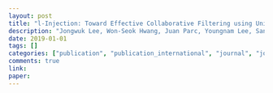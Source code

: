 ```yaml
---
layout: post
title: "l-Injection: Toward Effective Collaborative Filtering using Uninteresting Items"
description: "Jongwuk Lee, Won-Seok Hwang, Juan Parc, Youngnam Lee, Sang-Wook Kim, Dongwon Lee<br>IEEE Transactions on Knowledge and Data Engineering, Jan 2019"
date: 2019-01-01
tags: []
categories: ["publication", "publication_international", "journal", "journal_international"]
comments: true
link: 
paper:
---
```

